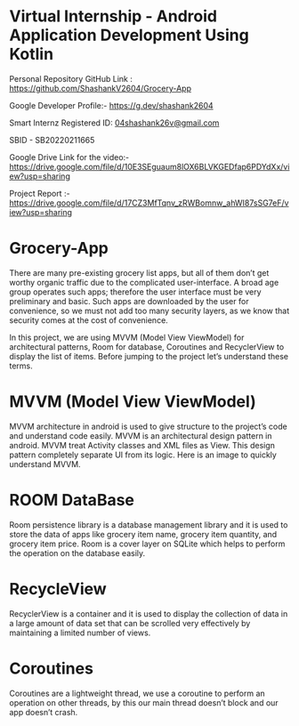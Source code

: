 # Virtual Internship - Android Application Development Using Kotlin


Personal Repository GitHub Link : https://github.com/ShashankV2604/Grocery-App

Google Developer Profile:- https://g.dev/shashank2604

Smart Internz Registered ID: 04shashank26v@gmail.com

SBID - SB20220211665

Google Drive Link for the video:- https://drive.google.com/file/d/10E3SEguaum8lOX6BLVKGEDfap6PDYdXx/view?usp=sharing

Project Report :- https://drive.google.com/file/d/17CZ3MfTqnv_zRWBomnw_ahWI87sSG7eF/view?usp=sharing

# Grocery-App

There are many pre-existing grocery list apps, but all of them don’t get worthy organic traffic due to the complicated user-interface. A broad age group operates such apps; therefore the user interface must be very preliminary and basic. Such apps are downloaded by the user for convenience, so we must not add too many security layers, as we know that security comes at the cost of convenience.

In this project, we are using MVVM (Model View ViewModel) for architectural patterns, Room for database, Coroutines and RecyclerView to display the list of items. Before jumping to the project let’s understand these terms.

# MVVM (Model View ViewModel)

MVVM architecture in android is used to give structure to the project’s code and understand code easily. MVVM is an architectural design pattern in android. MVVM treat Activity classes and XML files as View. This design pattern completely separate UI from its logic. Here is an image to quickly understand MVVM.

# ROOM DataBase

Room persistence library is a database management library and it is used to store the data of apps like grocery item name, grocery item quantity, and grocery item price. Room is a cover layer on SQLite which helps to perform the operation on the database easily.

# RecycleView

RecyclerView is a container and it is used to display the collection of data in a large amount of data set that can be scrolled very effectively by maintaining a limited number of views.

# Coroutines

Coroutines are a lightweight thread, we use a coroutine to perform an operation on other threads, by this our main thread doesn’t block and our app doesn’t crash.


